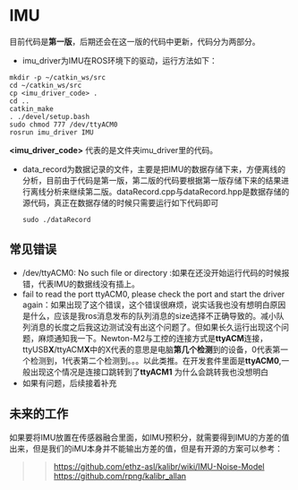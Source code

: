 # IMU

目前代码是**第一版**，后期还会在这一版的代码中更新，代码分为两部分。

* imu_driver为IMU在ROS环境下的驱动，运行方法如下：

~~~
mkdir -p ~/catkin_ws/src
cd ~/catkin_ws/src
cp <imu_driver_code> .
cd ..
catkin_make
. ./devel/setup.bash
sudo chmod 777 /dev/ttyACM0
rosrun imu_driver IMU
~~~

**<imu_driver_code>** 代表的是文件夹imu_driver里的代码。

* data_record为数据记录的文件，主要是把IMU的数据存储下来，方便离线的分析，目前由于代码是第一版，第二版的代码要根据第一版存储下来的结果进行离线分析来继续第二版。dataRecord.cpp与dataRecord.hpp是数据存储的源代码，真正在数据存储的时候只需要运行如下代码即可

  ~~~
  sudo ./dataRecord
  ~~~

  

## 常见错误

* /dev/ttyACM0: No such file or directory :如果在还没开始运行代码的时候报错，代表IMU的数据线没有插上。 
* fail to read the port ttyACM0, please check the port and start the driver again：如果出现了这个错误，这个错误很麻烦，说实话我也没有想明白原因是什么，应该是我ros消息发布的队列消息的size选择不正确导致的。减小队列消息的长度之后我这边测试没有出这个问题了。但如果长久运行出现这个问题，麻烦通知我一下。Newton-M2与工控的连接方式是**ttyACM**连接，ttyUSB**X**/ttyACM**X**中的X代表的意思是电脑**第几个检测**到的设备，0代表第一个检测到，1代表第二个检测到。。。以此类推。在开发套件里面是**ttyACM0**,一般出现这个情况是连接口跳转到了**ttyACM1** 为什么会跳转我也没想明白
* 如果有问题，后续接着补充

## 未来的工作
如果要将IMU放置在传感器融合里面，如IMU预积分，就需要得到IMU的方差的值出来，但是我们的iMU本身并不能输出方差的值，但是有开源的方案可以参考：
>> https://github.com/ethz-asl/kalibr/wiki/IMU-Noise-Model
>> https://github.com/rpng/kalibr_allan

